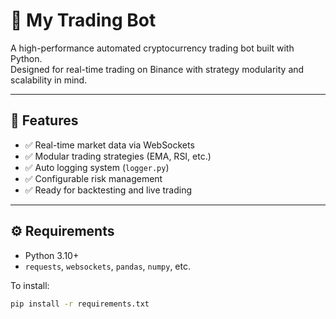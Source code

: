 # 🧠 My Trading Bot

A high-performance automated cryptocurrency trading bot built with Python.  
Designed for real-time trading on Binance with strategy modularity and scalability in mind.

---

## 🚀 Features

- ✅ Real-time market data via WebSockets
- ✅ Modular trading strategies (EMA, RSI, etc.)
- ✅ Auto logging system (`logger.py`)
- ✅ Configurable risk management
- ✅ Ready for backtesting and live trading

---

## ⚙️ Requirements

- Python 3.10+
- `requests`, `websockets`, `pandas`, `numpy`, etc.

To install:
```bash
pip install -r requirements.txt
